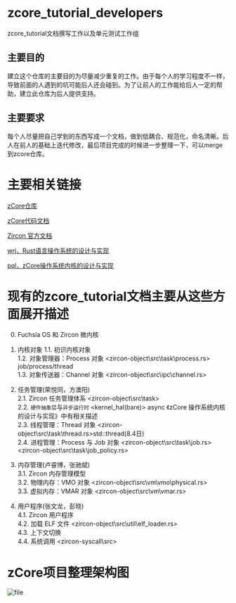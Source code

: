 # zcore_tutorial_developers
zcore_tutorial文档撰写工作以及单元测试工作组
## 主要目的
建立这个仓库的主要目的为尽量减少重复的工作。由于每个人的学习程度不一样，导致前面的人遇到的坑可能后人还会碰到。为了让前人的工作能给后人一定的帮助，建立此仓库为后人提供支持。

## 主要要求
每个人尽量把自己学到的东西写成一个文档，做到低耦合、规范化，命名清晰。后人在前人的基础上迭代修改，最后项目完成的时候进一步整理一下，可以merge到zcore仓库。

# 主要相关链接
[zCore仓库](https://github.com/rcore-os/zCore)  

[zCore代码文档](https://rcore-os.github.io/zCore/zircon_object)

[Zircon 官方文档](https://fuchsia.dev/fuchsia-src/reference)

[wrj，Rust语言操作系统的设计与实现](https://raw.githubusercontent.com/wiki/rcore-os/zCore/files/wrj-thesis.pdf )

[pql，zCore操作系统内核的设计与实现](https://raw.githubusercontent.com/wiki/rcore-os/zCore/files/pql-thesis.pdf)

# 现有的zcore_tutorial文档主要从这些方面展开描述
0. Fuchsia OS 和 Zircon 微内核


1. 内核对象
1.1. 初识内核对象   
1.2. 对象管理器：Process 对象           <zircon-object\src\task\process.rs>  job/process/thread  
1.3. 对象传送器：Channel 对象           <zircon-object\src\ipc\channel.rs>  
2. 任务管理(荣悦同，方澳阳)                         
2.1. Zircon 任务管理体系                <zircon-object\src\task>   
2.2. ``硬件抽象层``与``异步运行时``     <kernel_hal(bare)> async 《zCore 操作系统内核的设计与实现》中有相关描述  
2.3. 线程管理：Thread 对象              <zircon-object\src\task\thread.rs>std::thread(8.4日)  
2.4. 进程管理：Process 与 Job 对象      <zircon-object\src\task\job.rs>  <zircon-object\src\task\job_policy.rs>  
3. 内存管理(卢睿博，张驰斌)  
3.1. Zircon 内存管理模型  
3.2. 物理内存：VMO 对象                 <zircon-object\src\vm\vmo\physical.rs>   
3.3. 虚拟内存：VMAR 对象                <zircon-object\src\vm\vmar.rs>  
4. 用户程序(张文龙，彭晓)  
4.1. Zircon 用户程序                
4.2. 加载 ELF 文件                      <zircon-object\src\util\elf_loader.rs>  
4.3. 上下文切换                       
4.4. 系统调用                           <zircon-syscall\src>

# zCore项目整理架构图
![file](http://www.nuanyun.cloud/wp-content/uploads/2020/08/5f2a17fc7d7b3.png)

